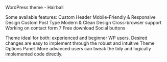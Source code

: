 WordPress theme - Hairball

Some available features:
Custom Header
Mobile-Friendly & Responsive Design
Custom Post Type
Modern & Clean Design
Cross-browser support
Working on contact form 7 Free download
Social buttons

Theme ideal for both: experienced and beginner WP users. Desired changes are easy to implement through the robust and intuitive Theme Options Panel. More advanced users can tweak the tidy and logically implemented code directly.
